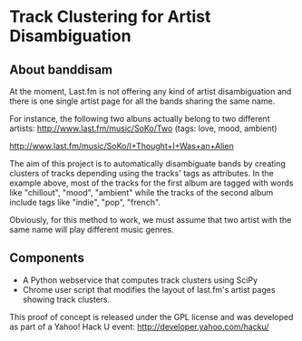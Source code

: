 Track Clustering for Artist Disambiguation
==========================================

About banddisam
---------------
At the moment, Last.fm is not offering any kind of 
artist  disambiguation and there is one single artist 
page for all the bands sharing the same name.

For instance, the following two albuns actually belong 
to  two different artists:
http://www.last.fm/music/SoKo/Two
(tags: love, mood, ambient)

http://www.last.fm/music/SoKo/I+Thought+I+Was+an+Alien


The aim of this project is to automatically disambiguate 
bands by creating clusters of tracks depending using the 
tracks' tags as attributes. In the example above, most of 
the tracks for the first album are tagged with words like 
"chillout", "mood", "ambient" while the tracks of the second 
album include tags like "indie", "pop", "french".

Obviously, for this method to work, we must assume that 
two artist with the same name will play different music 
genres.


Components
----------

- A Python webservice that computes track clusters 
using SciPy
- Chrome user script that modifies the layout
of last.fm's artist pages showing track clusters.


This proof of concept is released under the GPL license
and was developed as part of a Yahoo! Hack U event:
http://developer.yahoo.com/hacku/
